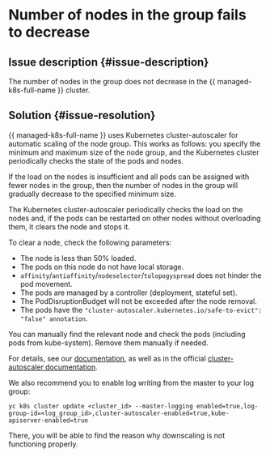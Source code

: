 # Number of nodes in the group fails to decrease



## Issue description {#issue-description}

The number of nodes in the group does not decrease in the {{ managed-k8s-full-name }} cluster.

## Solution {#issue-resolution}

{{ managed-k8s-full-name }} uses Kubernetes cluster-autoscaler for automatic scaling of the node group. This works as follows: you specify the minimum and maximum size of the node group, and the Kubernetes cluster periodically checks the state of the pods and nodes.

If the load on the nodes is insufficient and all pods can be assigned with fewer nodes in the group, then the number of nodes in the group will gradually decrease to the specified minimum size.

The Kubernetes cluster-autoscaler periodically checks the load on the nodes and, if the pods can be restarted on other nodes without overloading them, it clears the node and stops it.

To clear a node, check the following parameters:
* The node is less than 50% loaded.
* The pods on this node do not have local storage.
* `affinity`/`antiaffinity`/`nodeselector`/`tolopogyspread` does not hinder the pod movement. 
* The pods are managed by a controller (deployment, stateful set).
* The PodDisruptionBudget will not be exceeded after the node removal.
* The pods have the `"cluster-autoscaler.kubernetes.io/safe-to-evict": "false" annotation`.

You can manually find the relevant node and check the pods (including pods from kube-system). Remove them manually if needed.

For details, see our [documentation](../../../managed-kubernetes/qa/cluster-autoscaler), as well as in the official [cluster-autoscaler documentation](https://github.com/kubernetes/autoscaler/blob/master/cluster-autoscaler/FAQ.md#table-of-contents).

We also recommend you to enable log writing from the master to your log group:

```
yc k8s cluster update <cluster_id> --master-logging enabled=true,log-group-id=<log_group_id>,cluster-autoscaler-enabled=true,kube-apiserver-enabled=true
```

There, you will be able to find the reason why downscaling is not functioning properly.
